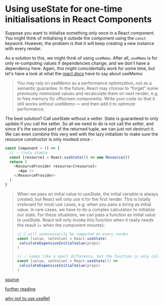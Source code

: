 # Using useState for one-time initialisations in React Components

Suppose you want to initialise something only once in a React component. You might think of initialising it outside the component using the `const` keyword. However, the problem is that it will keep creating a new instance with every render. 

As a solution to this, we might think of using `useMemo`. After all, `useMemo` is for only re-computing values if dependencies change, and we don't have a dependency here. Again, this might coincidentally work for some time, but let's have a look at what the [react docs](https://react.dev/reference/react/useMemo) have to say about useMemo:

> You may rely on useMemo as a performance optimization, not as a semantic guarantee. In the future, React may choose to “forget” some previously memoized values and recalculate them on next render, e.g. to free memory for offscreen components. Write your code so that it still works without useMemo — and then add it to optimize performance.

The best solution? Call useState without a setter. State is guaranteed to only update if you call the setter. So all we need to do is not call the setter, and since it's the second part of the returned tuple, we can just not destruct it. We can even combine this very well with the lazy initializer to make sure the resource constructor is only invoked once -

```js
const Component = () => {
  // ✅ truly stable
  const [resource] = React.useState(() => new Resource())
  return (
    <ResourceProvider resource={resource}>
      <App />
    </ResourceProvider>
  )
}
```

> When we pass an initial value to useState, the initial variable is always created, but React will only use it for the first render. This is totally irrelevant for most use cases, e.g. when you pass a string as initial value. In rare cases, we have to do a complex calculation to initialize our state. For these situations, we can pass a function as initial value to useState. React will only invoke this function when it really needs the result (= when the component mounts):
> ```js
> // 🚨 will unnecessarily be computed on every render
> const [value, setValue] = React.useState(
>  calculateExpensiveInitialValue(props)
> )
> 
> // ✅ looks like a small difference, but the function is only called once
> const [value, setValue] = React.useState(() =>
>  calculateExpensiveInitialValue(props)
> )
> ```

[source](https://x.com/housecor/status/1792526262751117371)

[further reading](https://tkdodo.eu/blog/use-state-for-one-time-initializations)

[why not to use useRef](https://x.com/TkDodo/status/1792549972539273278)
